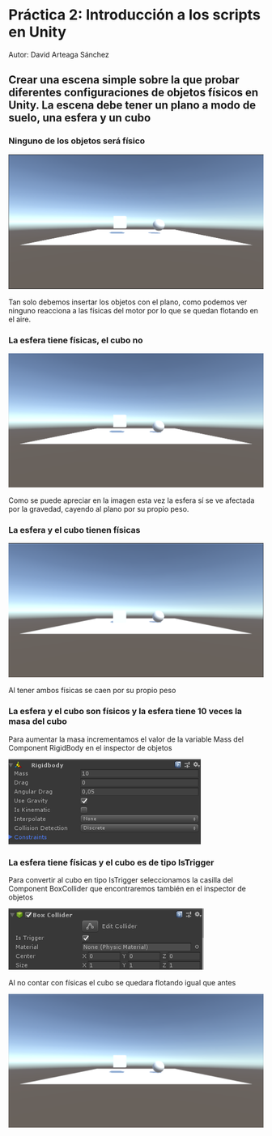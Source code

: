 # Práctica 2: Introducción a los scripts en Unity

Autor: David Arteaga Sánchez

## Crear una escena simple sobre la que probar diferentes configuraciones de objetos físicos en Unity. La escena debe tener un plano a modo de suelo, una esfera y un cubo

### Ninguno de los objetos será físico

![Error](/images/NoPhysics.png)

Tan solo debemos insertar los objetos con el plano, como podemos ver ninguno reacciona a las físicas del motor por lo que se quedan flotando en el aire.

### La esfera tiene físicas, el cubo no

![Error](/images/SphereWithPhysics.png)

Como se puede apreciar en la imagen esta vez la esfera sí se ve afectada por la gravedad, cayendo al plano por su propio peso.

### La esfera y el cubo tienen físicas 

![Error](/images/BothWithPhysics.png)

Al tener ambos físicas se caen por su propio peso

### La esfera y el cubo son físicos y la esfera tiene 10 veces la masa del cubo

Para aumentar la masa incrementamos el valor de la variable Mass del Component RigidBody en el inspector de objetos

![Error](/images/SphereMass.png)

### La esfera tiene físicas y el cubo es de tipo IsTrigger

Para convertir al cubo en tipo IsTrigger seleccionamos la casilla del Component BoxCollider que encontraremos también en el inspector de objetos

![Error](/images/CubeIsTrigger.png)

Al no contar con físicas el cubo se quedara flotando igual que antes

![Error](/images/CubeIsTriggerNoPhysics.png)


